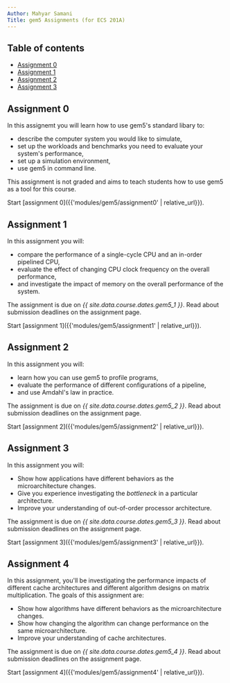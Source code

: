 ```yaml
---
Author: Mahyar Samani
Title: gem5 Assignments (for ECS 201A)
---
```



## Table of contents

- [Assignment 0](#assignment-0)
- [Assignment 1](#assignment-1)
- [Assignment 2](#assignment-2)
- [Assignment 3](#assignment-3)

## Assignment 0

In this assignemt you will learn how to use gem5's standard libary to:

- describe the computer system you would like to simulate,
- set up the workloads and benchmarks you need to evaluate your system's performance,
- set up a simulation environment,
- use gem5 in command line.

This assignment is not graded and aims to teach students how to use gem5 as a tool for this course.

Start [assignment 0]({{'modules/gem5/assignment0' | relative_url}}).

## Assignment 1

In this assignment you will:

- compare the performance of a single-cycle CPU and an in-order pipelined CPU,
- evaluate the effect of changing CPU clock frequency on the overall performance,
- and investigate the impact of memory on the overall performance of the system.

The assignment is due on *{{ site.data.course.dates.gem5_1 }}*.
Read about submission deadlines on the assignment page.

Start [assignment 1]({{'modules/gem5/assignment1' | relative_url}}).

## Assignment 2

In this assignment you will:

- learn how you can use gem5 to profile programs,
- evaluate the performance of different configurations of a pipeline,
- and use Amdahl's law in practice.

The assignment is due on *{{ site.data.course.dates.gem5_2 }}*.
Read about submission deadlines on the assignment page.

Start [assignment 2]({{'modules/gem5/assignment2' | relative_url}}).

## Assignment 3

In this assignment you will:

- Show how applications have different behaviors as the microarchitecture changes.
- Give you experience investigating the *bottleneck* in a particular architecture.
- Improve your understanding of out-of-order processor architecture.

The assignment is due on *{{ site.data.course.dates.gem5_3 }}*.
Read about submission deadlines on the assignment page.

Start [assignment 3]({{'modules/gem5/assignment3' | relative_url}}).

## Assignment 4

In this assignment, you'll be investigating the performance impacts of different cache architectures and different algorithm designs on matrix multiplication. 
The goals of this assignment are:

- Show how algorithms have different behaviors as the microarchitecture changes.
- Show how changing the algorithm can change performance on the same microarchitecture.
- Improve your understanding of cache architectures.

The assignment is due on *{{ site.data.course.dates.gem5_4 }}*.
Read about submission deadlines on the assignment page.

Start [assignment 4]({{'modules/gem5/assignment4' | relative_url}}).

